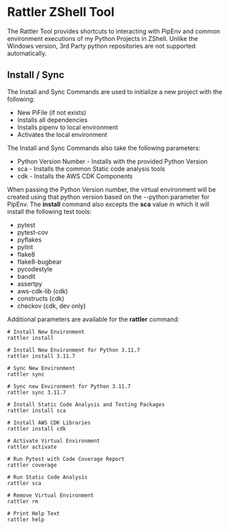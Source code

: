 # Rattler ZShell Tool

The Rattler Tool provides shortcuts to interacting with PipEnv and common environment executions of my Python Projects in ZShell. Unlike the Windows version, 3rd Party python repositories are not supported automatically.

## Install / Sync

The Install and Sync Commands are used to initialize a new project with the following:

* New PiFile (if not exists)
* Installs all dependencies
* Installs pipenv to local environment
* Activates the local environment

The Install and Sync Commands also take the following parameters:
 
* Python Version Number - Installs with the provided Python Version
* sca - Installs the common Static code analysis tools
* cdk - Installs the AWS CDK Components

When passing the Python Version number, the virtual environment will be created using that python version based on the --python parameter for PipEnv. The __install__ command also excepts the __sca__ value in which it will install the following test tools:

* pytest
* pytest-cov
* pyflakes
* pylint
* flake8
* flake8-bugbear
* pycodestyle
* bandit
* assertpy
* aws-cdk-lib (cdk)
* constructs (cdk)
* checkov (cdk, dev only)

Additional parameters are available for the __rattler__ command:

```command
# Install New Environment
rattler install

# Install New Environment for Python 3.11.7
rattler install 3.11.7

# Sync New Environment
rattler sync

# Sync new Environment for Python 3.11.7
rattler sync 3.11.7

# Install Static Code Analysis and Testing Packages
rattler install sca

# Install AWS CDK Libraries
rattler install cdk

# Activate Virtual Environment
rattler activate

# Run Pytest with Code Coverage Report
rattler coverage

# Run Static Code Analysis
rattler sca

# Remove Virtual Environment
rattler rm

# Print Help Text
rattler help

```